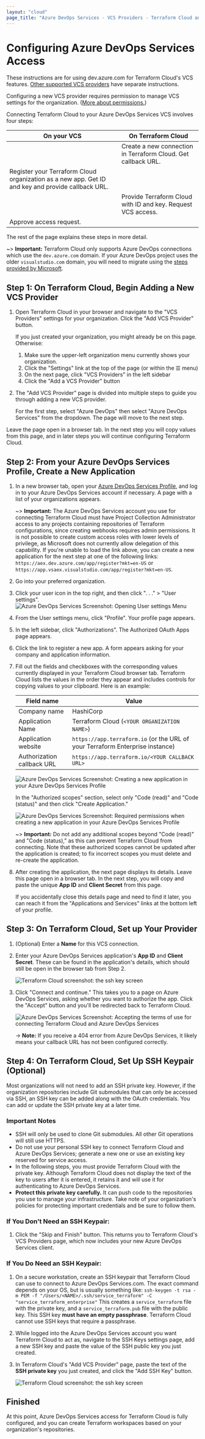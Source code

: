 ```yaml
---
layout: "cloud"
page_title: "Azure DevOps Services - VCS Providers - Terraform Cloud and Terraform Enterprise"
---
```


# Configuring Azure DevOps Services Access

These instructions are for using dev.azure.com for Terraform Cloud's VCS features. [Other supported VCS providers](./index.html) have separate instructions.

Configuring a new VCS provider requires permission to manage VCS settings for the organization. ([More about permissions.](/docs/cloud/users-teams-organizations/permissions.html))

[permissions-citation]: #intentionally-unused---keep-for-maintainers

Connecting Terraform Cloud to your Azure DevOps Services VCS involves four steps:

On your VCS | On Terraform Cloud
--|--
&nbsp; | Create a new connection in Terraform Cloud. Get callback URL.
Register your Terraform Cloud organization as a new app. Get ID and key and provide callback URL. | &nbsp;
&nbsp; | Provide Terraform Cloud with ID and key. Request VCS access.
Approve access request. | &nbsp;

The rest of the page explains these steps in more detail.

~> **Important:** Terraform Cloud only supports Azure DevOps connections which use the `dev.azure.com` domain. If your Azure DevOps project uses the older `visualstudio.com` domain, you will need to migrate using the [steps provided by Microsoft](https://docs.microsoft.com/en-us/azure/devops/release-notes/2018/sep-10-azure-devops-launch#switch-existing-organizations-to-use-the-new-domain-name-url).

## Step 1: On Terraform Cloud, Begin Adding a New VCS Provider

1. Open Terraform Cloud in your browser and navigate to the "VCS Providers" settings for your organization. Click the "Add VCS Provider" button.

    If you just created your organization, you might already be on this page. Otherwise:

    1. Make sure the upper-left organization menu currently shows your organization.
    1. Click the "Settings" link at the top of the page (or within the &#9776; menu)
    1. On the next page, click "VCS Providers" in the left sidebar
    1. Click the "Add a VCS Provider" button

1. The "Add VCS Provider" page is divided into multiple steps to guide you through adding a new VCS provider.

    For the first step, select "Azure DevOps" then select "Azure DevOps Services" from the dropdown. The page will move to the next step.

Leave the page open in a browser tab. In the next step you will copy values from this page, and in later steps you will continue configuring Terraform Cloud.

## Step 2: From your Azure DevOps Services Profile, Create a New Application

1. In a new browser tab, open your [Azure DevOps Services Profile](https://aex.dev.azure.com), and log in to your Azure DevOps Services account if necessary. A page with a list of your organizations appears.

    ~> **Important:** The Azure DevOps Services account you use for connecting Terraform Cloud must have Project Collection Administrator access to any projects containing repositories of Terraform configurations, since creating webhooks requires admin permissions. It is not possible to create custom access roles with lower levels of privilege, as Microsoft does not currently allow delegation of this capability. If you're unable to load the link above, you can create a new application for the next step at one of the following links: `https://aex.dev.azure.com/app/register?mkt=en-US` or `https://app.vsaex.visualstudio.com/app/register?mkt=en-US`.

1. Go into your preferred organization.

1. Click your user icon in the top right, and then click ". . ." > "User settings".
    ![Azure DevOps Services Screenshot: Opening User settings Menu](./images/azure-devops-services-user-settings.png)

1. From the User settings menu, click "Profile". Your profile page appears.

1. In the left sidebar, click "Authorizations". The Authorized OAuth Apps page appears.

1. Click the link to register a new app. A form appears asking for your company and application information.

1. Fill out the fields and checkboxes with the corresponding values currently displayed in your Terraform Cloud browser tab. Terraform Cloud lists the values in the order they appear and includes controls for copying values to your clipboard. Here is an example:

    Field name                               | Value
    -----------------------------------------|--------------------------------------------------
    Company name                             | HashiCorp
    Application Name                         | Terraform Cloud (`<YOUR ORGANIZATION NAME>`)
    Application website                      | `https://app.terraform.io` (or the URL of your Terraform Enterprise instance)
    Authorization callback URL               | `https://app.terraform.io/<YOUR CALLBACK URL>`

    ![Azure DevOps Services Screenshot: Creating a new application in your Azure DevOps Services Profile](./images/azure-devops-services-create-application.png)

    In the "Authorized scopes" section, select only "Code (read)" and "Code (status)" and then click "Create Application."

    ![Azure DevOps Services Screenshot: Required permissions when creating a new application in your Azure DevOps Services Profile](./images/azure-devops-services-application-permissions.png)

    ~> **Important:** Do not add any additional scopes beyond "Code (read)" and "Code (status)," as this can prevent Terraform Cloud from connecting. Note that these authorized scopes cannot be updated after the application is created; to fix incorrect scopes you must delete and re-create the application.

1. After creating the application, the next page displays its details. Leave this page open in a browser tab. In the next step, you will copy and paste the unique **App ID** and **Client Secret** from this page.

    If you accidentally close this details page and need to find it later, you can reach it from the "Applications and Services" links at the bottom left of your profile.

## Step 3: On Terraform Cloud, Set up Your Provider

1. (Optional) Enter a **Name** for this VCS connection.

1. Enter your Azure DevOps Services application's **App ID** and **Client Secret**. These can be found in the application's details, which should still be open in the browser tab from Step 2.

    ![Terraform Cloud screenshot: the ssh key screen](./images/azure-devops-services-tfe-secret.png)

3. Click "Connect and continue." This takes you to a page on Azure DevOps Services, asking whether you want to authorize the app. Click the "Accept" button and you'll be redirected back to Terraform Cloud.

    ![Azure DevOps Services Screenshot: Accepting the terms of use for connecting Terraform Cloud and Azure DevOps Services](./images/azure-devops-services-accept-terms.png)

    -> **Note:** If you receive a 404 error from Azure DevOps Services, it likely means your callback URL has not been configured correctly.

## Step 4: On Terraform Cloud, Set Up SSH Keypair (Optional)

Most organizations will not need to add an SSH private key. However, if the organization repositories include Git submodules that can only be accessed via SSH, an SSH key can be added along with the OAuth credentials. You can add or update the SSH private key at a later time.

### Important Notes

- SSH will only be used to clone Git submodules. All other Git operations will still use HTTPS.
- Do not use your personal SSH key to connect Terraform Cloud and Azure DevOps Services; generate a new one or use an existing key reserved for service access.
- In the following steps, you must provide Terraform Cloud with the private key. Although Terraform Cloud does not display the text of the key to users after it is entered, it retains it and will use it for authenticating to Azure DevOps Services.
- **Protect this private key carefully.** It can push code to the repositories you use to manage your infrastructure. Take note of your organization's policies for protecting important credentials and be sure to follow them.

### If You Don't Need an SSH Keypair:

1. Click the "Skip and Finish" button. This returns you to Terraform Cloud's VCS Providers page, which now includes your new Azure DevOps Services client.

### If You Do Need an SSH Keypair:

1. On a secure workstation, create an SSH keypair that Terraform Cloud can use to connect to Azure DevOps Services.com. The exact command depends on your OS, but is usually something like:
   `ssh-keygen -t rsa -m PEM -f "/Users/<NAME>/.ssh/service_terraform" -C "service_terraform_enterprise"`
   This creates a `service_terraform` file with the private key, and a `service_terraform.pub` file with the public key. This SSH key **must have an empty passphrase**. Terraform Cloud cannot use SSH keys that require a passphrase.

2. While logged into the Azure DevOps Services account you want Terraform Cloud to act as, navigate to the SSH Keys settings page, add a new SSH key and paste the value of the SSH public key you just created.

3. In Terraform Cloud's "Add VCS Provider" page, paste the text of the **SSH private key** you just created, and click the "Add SSH Key" button.

    ![Terraform Cloud screenshot: the ssh key screen](./images/azure-devops-services-ssh-key.png)

## Finished

At this point, Azure DevOps Services access for Terraform Cloud is fully configured, and you can create Terraform workspaces based on your organization's repositories.
